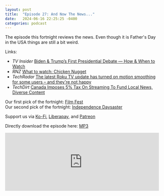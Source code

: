 ```yaml
---
layout: post
title:  "Episode 27: And Now The News..."
date:   2024-06-16 22:25:25 -0400
categories: podcast
---
```

The episode this fortnight reviews the news.  Even though it is Father's Day in the USA things are still a bit weird.

Links:  

+ *TV Insider* [Biden & Trump’s First Presidential Debate — How & When to Watch](https://www.tvinsider.com/1136159/2024-presidential-debate-biden-trump-how-to-watch-cnn-max/)  
+ *RNZ* [What to watch: Chicken Nugget](https://www.rnz.co.nz/news/media-technology/519684/what-to-watch-chicken-nugget)  
+ *TechRadar* [The latest Roku TV update has turned on motion smoothing for some users – and they're not happy](https://www.techradar.com/televisions/the-latest-roku-tv-update-has-turned-on-motion-smoothing-for-some-users-and-theyre-not-happy)  
+ *TechDirt* [Canada Imposes 5% Tax On Streaming To Fund Local News, Diverse Content](https://www.techdirt.com/2024/06/13/canada-imposes-5-tax-on-streaming-to-fund-local-news-diverse-content/)  

Our first pick of the fortnight: [Film Fest](https://tubitv.com/movies/611744/film-fest?autoplay=false)  
Our second pick of the fortnight: [Independence Daysaster](https://tubitv.com/movies/539674/independence-daysaster?autoplay=false)  

Support us via [Ko-Fi](https://ko-fi.com/smkellat), [Liberapay](https://liberapay.com/smkellat), and [Patreon](https://patreon.com/erielookingproductions)  

Directly download the episode here: [MP3](https://open.acast.com/public/streams/6410a80dec813e00110faed2/episodes/666f9bed4e0b600012490670.mp3)

<iframe src="https://embed.acast.com/6410a80dec813e00110faed2/666f9bed4e0b600012490670?font-family=Exo%202&font-src=https%3A%2F%2Ffonts.googleapis.com%2Fcss%3Ffamily%3DExo%2B2" frameBorder="0" width="100%" height="190px"></iframe>
